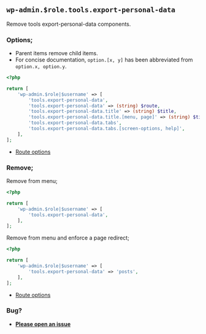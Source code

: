 ## `wp-admin.$role.tools.export-personal-data`

Remove tools export-personal-data components.

### Options;

- Parent items remove child items.
- For concise documentation, `option.[x, y]` has been abbreviated from `option.x, option.y`.

```php
<?php

return [
	'wp-admin.$role|$username' => [
		'tools.export-personal-data',
		'tools.export-personal-data' => (string) $route,
		'tools.export-personal-data.title' => (string) $title,
		'tools.export-personal-data.title.[menu, page]' => (string) $title,
		'tools.export-personal-data.tabs',
		'tools.export-personal-data.tabs.[screen-options, help]',
	],
];
```

- [Route options](../route-options.md)

### Remove;

Remove from menu;

```php
<?php

return [
	'wp-admin.$role|$username' => [
		'tools.export-personal-data',
	],
];
```

Remove from menu and enforce a page redirect;

```php
<?php

return [
	'wp-admin.$role|$username' => [
		'tools.export-personal-data' => 'posts',
	],
];
```

- [Route options](../route-options.md)

### Bug?

- **[Please open an issue](https://github.com/darrenjacoby/intervention/issues/new?title=[wp-admin.tools.export-personal-data]&labels=bug&assignees=darrenjacoby)**
